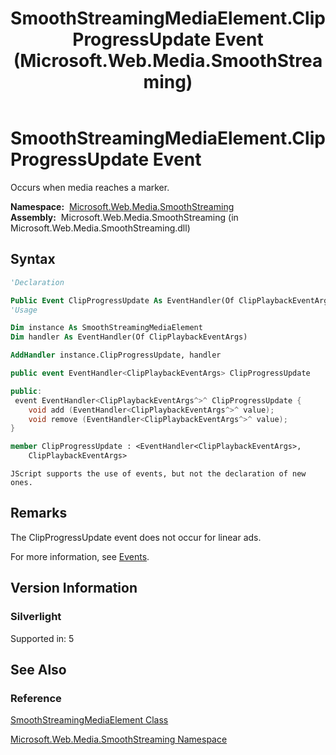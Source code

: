 ﻿---
title: SmoothStreamingMediaElement.ClipProgressUpdate Event (Microsoft.Web.Media.SmoothStreaming)
TOCTitle: ClipProgressUpdate Event
ms:assetid: E:Microsoft.Web.Media.SmoothStreaming.SmoothStreamingMediaElement.ClipProgressUpdate
ms:mtpsurl: https://msdn.microsoft.com/en-us/library/microsoft.web.media.smoothstreaming.smoothstreamingmediaelement.clipprogressupdate(v=VS.95)
ms:contentKeyID: 46307490
ms.date: 05/31/2012
mtps_version: v=VS.95
f1_keywords:
- Microsoft.Web.Media.SmoothStreaming.SmoothStreamingMediaElement.ClipProgressUpdate
dev_langs:
- csharp
- jscript
- vb
- FSharp
- cpp
api_location:
- Microsoft.Web.Media.SmoothStreaming.dll
api_name:
- Microsoft.Web.Media.SmoothStreaming.SmoothStreamingMediaElement.add_ClipProgressUpdate
- Microsoft.Web.Media.SmoothStreaming.SmoothStreamingMediaElement.ClipProgressUpdate
- Microsoft.Web.Media.SmoothStreaming.SmoothStreamingMediaElement.remove_ClipProgressUpdate
api_type:
- Managed
topic_type:
- apiref
- kbSyntax
product_family_name: VS
ROBOTS: INDEX,FOLLOW
---

# SmoothStreamingMediaElement.ClipProgressUpdate Event

Occurs when media reaches a marker.

**Namespace:**  [Microsoft.Web.Media.SmoothStreaming](microsoft-web-media-smoothstreaming-namespace_1.md)  
**Assembly:**  Microsoft.Web.Media.SmoothStreaming (in Microsoft.Web.Media.SmoothStreaming.dll)

## Syntax

```vb
'Declaration

Public Event ClipProgressUpdate As EventHandler(Of ClipPlaybackEventArgs)
'Usage

Dim instance As SmoothStreamingMediaElement
Dim handler As EventHandler(Of ClipPlaybackEventArgs)

AddHandler instance.ClipProgressUpdate, handler
```

```csharp
public event EventHandler<ClipPlaybackEventArgs> ClipProgressUpdate
```

```cpp
public:
 event EventHandler<ClipPlaybackEventArgs^>^ ClipProgressUpdate {
    void add (EventHandler<ClipPlaybackEventArgs^>^ value);
    void remove (EventHandler<ClipPlaybackEventArgs^>^ value);
}
```

``` fsharp
member ClipProgressUpdate : <EventHandler<ClipPlaybackEventArgs>,
    ClipPlaybackEventArgs>
```

```jscript
JScript supports the use of events, but not the declaration of new ones.
```

## Remarks

The ClipProgressUpdate event does not occur for linear ads.

For more information, see [Events](events.md).

## Version Information

### Silverlight

Supported in: 5  

## See Also

### Reference

[SmoothStreamingMediaElement Class](smoothstreamingmediaelement-class-microsoft-web-media-smoothstreaming_1.md)

[Microsoft.Web.Media.SmoothStreaming Namespace](microsoft-web-media-smoothstreaming-namespace_1.md)

